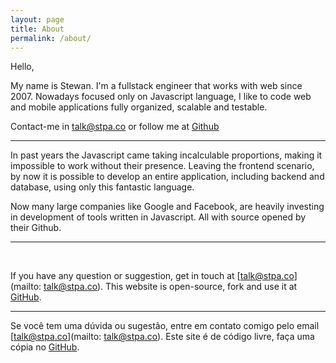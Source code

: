 ```yaml
---
layout: page
title: About
permalink: /about/
---
```


Hello,

My name is Stewan. I'm a fullstack engineer that works with web since 2007. Nowadays focused only on Javascript language, I like to code web and mobile applications fully organized, scalable and testable.

Contact-me in talk@stpa.co or follow me at [Github](https://github.com/stewones)

___

In past years the Javascript came taking incalculable proportions, making it impossible to work without their presence. Leaving the frontend scenario, by now it is possible to develop an entire application, including backend and database, using only this fantastic language.

Now many large companies like Google and Facebook, are heavily investing in development of tools written in Javascript. All with source opened by their Github.

___




<br />

If you have any question or suggestion, get in touch at [talk@stpa.co](mailto: talk@stpa.co).
This website is open-source, fork and use it at [GitHub](https://github.com/stewones/stpa-co.github.io).

___

Se você tem uma dúvida ou sugestão, entre em contato comigo pelo email [talk@stpa.co](mailto: talk@stpa.co).
Este site é de código livre, faça uma cópia no [GitHub](https://github.com/stewones/stpa-co.github.io).
